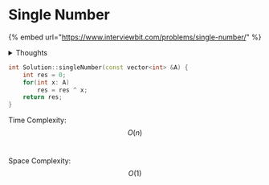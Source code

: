 # Single Number

{% embed url="https://www.interviewbit.com/problems/single-number/" %}

<details>

<summary>Thoughts</summary>

* **0:00** The name is giving me no hint about what the question is about. Let's see how much time it will take.&#x20;
* **0:35** Solved it in 35 seconds. I missed superman though as I was too excited to write the time in these notes. DONE

</details>

```cpp
int Solution::singleNumber(const vector<int> &A) {
    int res = 0;
    for(int x: A)
        res = res ^ x;
    return res;
}
```

Time Complexity: $$O(n)$$​

Space Complexity: $$O(1)$$​

